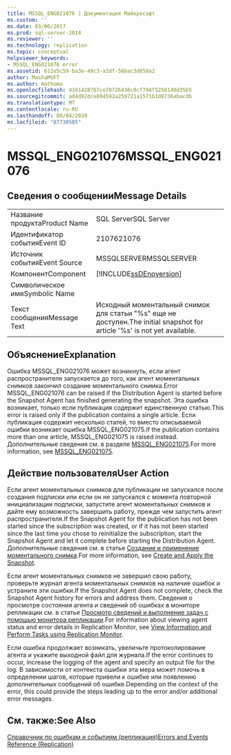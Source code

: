 ```yaml
---
title: MSSQL_ENG021076 | Документация Майкрософт
ms.custom: ''
ms.date: 03/06/2017
ms.prod: sql-server-2014
ms.reviewer: ''
ms.technology: replication
ms.topic: conceptual
helpviewer_keywords:
- MSSQL_ENG021076 error
ms.assetid: 612e5c59-ba3e-49c3-a3df-56bac3d850a2
author: MashaMSFT
ms.author: mathoma
ms.openlocfilehash: 4161428767ce78726436c0cf794f5250140d35b5
ms.sourcegitcommit: ad4d92dce894592a259721a1571b1d8736abacdb
ms.translationtype: MT
ms.contentlocale: ru-RU
ms.lasthandoff: 08/04/2020
ms.locfileid: "87730505"
---
```

# <a name="mssql_eng021076"></a><span data-ttu-id="b5335-102">MSSQL_ENG021076</span><span class="sxs-lookup"><span data-stu-id="b5335-102">MSSQL_ENG021076</span></span>
    
## <a name="message-details"></a><span data-ttu-id="b5335-103">Сведения о сообщении</span><span class="sxs-lookup"><span data-stu-id="b5335-103">Message Details</span></span>  
  
|||  
|-|-|  
|<span data-ttu-id="b5335-104">Название продукта</span><span class="sxs-lookup"><span data-stu-id="b5335-104">Product Name</span></span>|<span data-ttu-id="b5335-105">SQL Server</span><span class="sxs-lookup"><span data-stu-id="b5335-105">SQL Server</span></span>|  
|<span data-ttu-id="b5335-106">Идентификатор события</span><span class="sxs-lookup"><span data-stu-id="b5335-106">Event ID</span></span>|<span data-ttu-id="b5335-107">21076</span><span class="sxs-lookup"><span data-stu-id="b5335-107">21076</span></span>|  
|<span data-ttu-id="b5335-108">Источник события</span><span class="sxs-lookup"><span data-stu-id="b5335-108">Event Source</span></span>|<span data-ttu-id="b5335-109">MSSQLSERVER</span><span class="sxs-lookup"><span data-stu-id="b5335-109">MSSQLSERVER</span></span>|  
|<span data-ttu-id="b5335-110">Компонент</span><span class="sxs-lookup"><span data-stu-id="b5335-110">Component</span></span>|[!INCLUDE[ssDEnoversion](../../includes/ssdenoversion-md.md)]|  
|<span data-ttu-id="b5335-111">Символическое имя</span><span class="sxs-lookup"><span data-stu-id="b5335-111">Symbolic Name</span></span>||  
|<span data-ttu-id="b5335-112">Текст сообщения</span><span class="sxs-lookup"><span data-stu-id="b5335-112">Message Text</span></span>|<span data-ttu-id="b5335-113">Исходный моментальный снимок для статьи "%s" еще не доступен.</span><span class="sxs-lookup"><span data-stu-id="b5335-113">The initial snapshot for article '%s' is not yet available.</span></span>|  
  
## <a name="explanation"></a><span data-ttu-id="b5335-114">Объяснение</span><span class="sxs-lookup"><span data-stu-id="b5335-114">Explanation</span></span>  
 <span data-ttu-id="b5335-115">Ошибка MSSQL_ENG021076 может возникнуть, если агент распространителя запускается до того, как агент моментальных снимков закончил создание моментального снимка.</span><span class="sxs-lookup"><span data-stu-id="b5335-115">Error MSSQL_ENG021076 can be raised if the Distribution Agent is started before the Snapshot Agent has finished generating the snapshot.</span></span> <span data-ttu-id="b5335-116">Эта ошибка возникает, только если публикация содержит единственную статью.</span><span class="sxs-lookup"><span data-stu-id="b5335-116">This error is raised only if the publication contains a single article.</span></span> <span data-ttu-id="b5335-117">Если публикация содержит несколько статей, то вместо описываемой ошибки возникает ошибка MSSQL_ENG021075.</span><span class="sxs-lookup"><span data-stu-id="b5335-117">If the publication contains more than one article, MSSQL_ENG021075 is raised instead.</span></span> <span data-ttu-id="b5335-118">Дополнительные сведения см. в разделе [MSSQL_ENG021075](mssql-eng021075.md).</span><span class="sxs-lookup"><span data-stu-id="b5335-118">For more information, see [MSSQL_ENG021075](mssql-eng021075.md).</span></span>  
  
## <a name="user-action"></a><span data-ttu-id="b5335-119">Действие пользователя</span><span class="sxs-lookup"><span data-stu-id="b5335-119">User Action</span></span>  
 <span data-ttu-id="b5335-120">Если агент моментальных снимков для публикации не запускался после создания подписки или если он не запускался с момента повторной инициализации подписки, запустите агент моментальных снимков и дайте ему возможность завершить работу, прежде чем запустить агент распространителя.</span><span class="sxs-lookup"><span data-stu-id="b5335-120">If the Snapshot Agent for the publication has not been started since the subscription was created, or if it has not been started since the last time you chose to reinitialize the subscription, start the Snapshot Agent and let it complete before starting the Distribution Agent.</span></span> <span data-ttu-id="b5335-121">Дополнительные сведения см. в статье [Создание и применение моментального снимка](create-and-apply-the-snapshot.md).</span><span class="sxs-lookup"><span data-stu-id="b5335-121">For more information, see [Create and Apply the Snapshot](create-and-apply-the-snapshot.md).</span></span>  
  
 <span data-ttu-id="b5335-122">Если агент моментальных снимков не завершил свою работу, проверьте журнал агента моментальных снимков на наличие ошибок и устраните эти ошибки.</span><span class="sxs-lookup"><span data-stu-id="b5335-122">If the Snapshot Agent does not complete, check the Snapshot Agent history for errors and address them.</span></span> <span data-ttu-id="b5335-123">Сведения о просмотре состояния агента и сведений об ошибках в мониторе репликации см. в статье [Просмотр сведений и выполнение задач с помощью монитора репликации](monitor/view-information-and-perform-tasks-replication-monitor.md).</span><span class="sxs-lookup"><span data-stu-id="b5335-123">For information about viewing agent status and error details in Replication Monitor, see [View Information and Perform Tasks using Replication Monitor](monitor/view-information-and-perform-tasks-replication-monitor.md).</span></span>  
  
 <span data-ttu-id="b5335-124">Если ошибка продолжает возникать, увеличьте протоколирование агента и укажите выходной файл для журнала.</span><span class="sxs-lookup"><span data-stu-id="b5335-124">If the error continues to occur, increase the logging of the agent and specify an output file for the log.</span></span> <span data-ttu-id="b5335-125">В зависимости от контекста ошибки эта мера может помочь в определении шагов, которые привели к ошибке или появлению дополнительных сообщений об ошибке.</span><span class="sxs-lookup"><span data-stu-id="b5335-125">Depending on the context of the error, this could provide the steps leading up to the error and/or additional error messages.</span></span>  
  
## <a name="see-also"></a><span data-ttu-id="b5335-126">См. также:</span><span class="sxs-lookup"><span data-stu-id="b5335-126">See Also</span></span>  
 [<span data-ttu-id="b5335-127">Справочник по ошибкам и событиям (репликация)</span><span class="sxs-lookup"><span data-stu-id="b5335-127">Errors and Events Reference &#40;Replication&#41;</span></span>](errors-and-events-reference-replication.md)  
  
  
